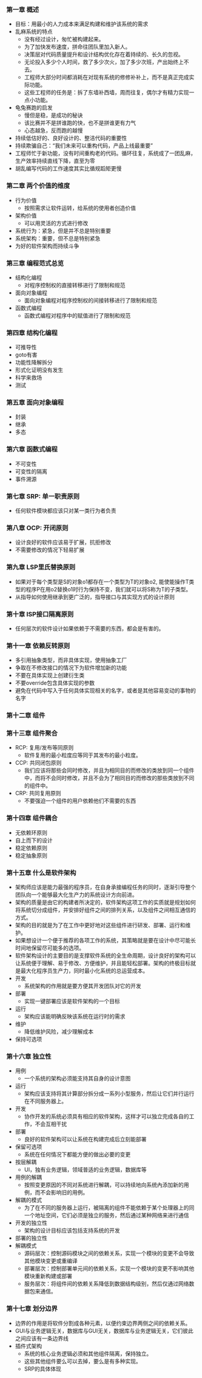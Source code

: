 ### 第一章 概述
* 目标：用最小的人力成本来满足构建和维护该系统的需求
* 乱麻系统的特点
  * 没有经过设计，匆忙被构建起来。
  * 为了加快发布速度，拼命往团队里加入新人。
  * 决策层对代码质量提升和设计结构优化存在着持续的、长久的忽视。
  * 无论投入多少个人时间，救了多少次火，加了多少次班，产出始终上不去。
  * 工程师大部分时间都消耗在对现有系统的修修补补上，而不是真正完成实际功能。
  * 这些工程师的任务是：拆了东墙补西墙，周而往复，偶尔才有精力实现一点小功能。
* 龟兔赛跑的启发
  * 慢但是稳，是成功的秘诀
  * 该比赛并不是拼谁跑的快，也不是拼谁更有力气
  * 心态越急，反而跑的越慢
* 持续低估好的、良好设计的、整洁代码的重要性
* 持续欺骗自己：“我们未来可以重构代码，产品上线最重要”
* 工程师忙于新功能，没有时间重构老的代码。循环往复，系统成了一团乱麻，生产效率持续直线下降，直至为零
* 胡乱编写代码的工作速度其实比循规蹈矩更慢

### 第二章 两个价值的维度
* 行为价值
  * 按照需求让软件运转，给系统的使用者创造价值
* 架构价值
  * 可以用灵活的方式进行修改
* 系统行为：紧急，但是并不总是特别重要
* 系统架构：重要，但不总是特别紧急
* 为好的软件架构而持续斗争

### 第三章 编程范式总览
* 结构化编程
  * 对程序控制权的直接转移进行了限制和规范
* 面向对象编程
  * 面向对象编程对程序控制权的间接转移进行了限制和规范
* 函数式编程
  * 函数式编程对程序中的赋值进行了限制和规范
  
### 第四章 结构化编程
* 可推导性
* goto有害
* 功能性降解拆分
* 形式化证明没有发生
* 科学来救场
* 测试

### 第五章 面向对象编程
* 封装
* 继承
* 多态

### 第六章 函数式编程
* 不可变性
* 可变性的隔离
* 事件溯源

### 第七章 SRP: 单一职责原则
* 任何软件模块都应该只对某一类行为者负责

### 第八章 OCP: 开闭原则
* 设计良好的软件应该易于扩展，抗拒修改
* 不需要修改的情况下轻易扩展

### 第九章 LSP里氏替换原则
* 如果对于每个类型是S的对象o1都存在一个类型为T的对象o2, 能使能操作T类型的程序P在用o2替换o1时行为保持不变，我们就可以将S称为T的子类型。
* 从指导如何使用继承到更广泛的，指导接口与其实现方式的设计原则
  
### 第十章 ISP接口隔离原则
* 任何层次的软件设计如果依赖于不需要的东西，都会是有害的。

### 第十一章 依赖反转原则
* 多引用抽象类型，而非具体实现，使用抽象工厂
* 争取在不修改接口的情况下为软件增加新的功能
* 不要在具体实现上创建衍生类
* 不要override包含具体实现的参数
* 避免在代码中写入于任何具体实现相关的名字，或者是其他容易变动的事物的名字

### 第十二章 组件
  
### 第十三章 组件聚合
* RCP: 复用/发布等同原则
  * 软件复用的最小粒度应等同于其发布的最小粒度。
* CCP: 共同闭包原则
  * 我们应该将那些会同时修改，并且为相同目的而修改的类放到同一个组件中，而将不会同时修改，并且不会为了相同目的而修改的那些类放到不同的组件中。
* CRP: 共同复用原则
  * 不要强迫一个组件的用户依赖他们不需要的东西

### 第十四章 组件耦合
* 无依赖环原则
* 自上而下的设计
* 稳定依赖原则
* 稳定抽象原则

### 第十五章 什么是软件架构
* 架构师应该是能力最强的程序员，在自身承接编程任务的同时，逐渐引导整个团队向一个能够最大化生产力的系统设计方向前进。
* 架构的质量是由它的构建者所决定的，软件架构这项工作的实质就是规划如何将系统切分成组件，并安排好组件之间的排列关系，以及组件之间相互通信的方式。
* 架构的目的就是为了在工作中更好地对这些组件进行研发、部署、运行和维护。
* 如果想设计一个便于推荐的各项工作的系统，其策略就是要在设计中尽可能长时间地保留尽可能多的选项。
* 软件架构设计的主要目的是支撑软件系统的全生命周期，设计良好的架构可以让系统便于理解、易于修改、方便维护，并且能轻松部署。架构的终极目标就是最大化程序员生产力，同时最小化系统的总运营成本。
* 开发
  * 系统架构的作用就是要方便其开发团队对它的开发
* 部署
  * 实现一键部署应该是软件架构的一个目标
* 运行
  * 架构应该能明确反映该系统在运行时的需求
* 维护
  * 降低维护风险，减少理解成本
* 保持可选项

### 第十六章 独立性
* 用例
  * 一个系统的架构必须能支持其自身的设计意图
* 运行
  * 架构应该支持将其计算部分拆分成一系列小型服务，然后让它们并行运行在不同服务器上。
* 开发
  * 协作开发的系统必须具有相应的软件架构，这样才可以独立完成各自的工作，不会互相干扰
* 部署
  * 良好的软件架构可以让系统在构建完成后立刻能部署
* 保留可选项
  * 系统在任何情况下都能方便的做出必要的变更
* 按层解耦
  * UI，独有业务逻辑，领域普适的业务逻辑，数据库等
* 用例的解耦
  * 按照变更原因的不同对系统进行解耦，可以持续地向系统內添加新的用例，而不会影响旧的用例。
* 解耦的模式
  * 为了在不同的服务器上运行，被隔离的组件不能依赖于某个处理器上的同一个地址空间，它们必须是独立的服务，然后通过某种网络来进行通信
* 开发的独立性
  * 架构的设计目标应该包括支持系统的开发
* 部署的独立性
* 解耦模式
  * 源码层次：控制源码模块之间的依赖关系，实现一个模块的变更不会导致其他模块变更或重编译
  * 部署层次：控制部署单元间的依赖关系，实现一个模块的变更不影响其他模块重新构建或部署
  * 服务层次：将组件间的依赖关系降低到数据结构级别，然后仅通过网络数据包来通信。

### 第十七章 划分边界
* 边界的作用是将软件分割成各种元素，以便约束边界两侧之间的依赖关系。
* GUI与业务逻辑无关，数据库与GUI无关，数据库与业务逻辑无关，它们彼此之间应该有一条边界线
* 插件式架构
  * 系统的核心业务逻辑必须和其他组件隔离，保持独立。
  * 这些其他组件要么可以去掉，要么是有多种实现。
  * SRP的具体体现
